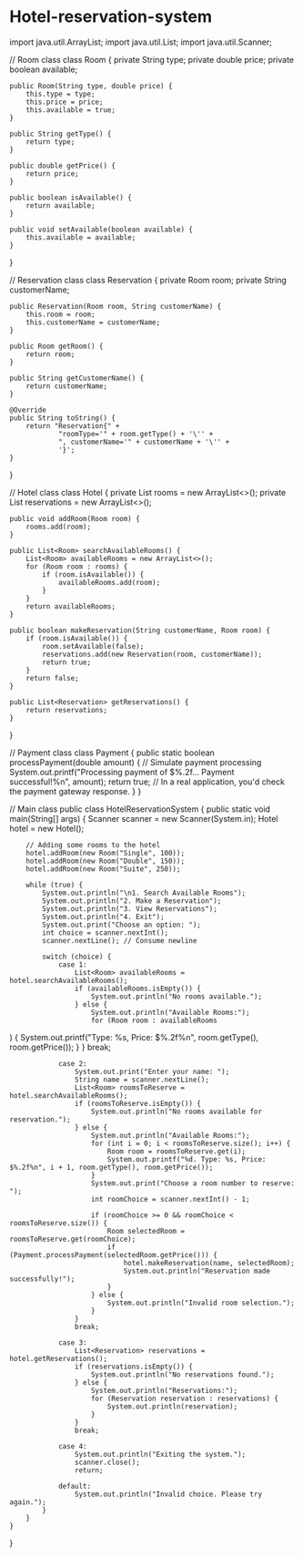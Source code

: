 # Hotel-reservation-system
import java.util.ArrayList;
import java.util.List;
import java.util.Scanner;

// Room class
class Room {
    private String type;
    private double price;
    private boolean available;

    public Room(String type, double price) {
        this.type = type;
        this.price = price;
        this.available = true;
    }

    public String getType() {
        return type;
    }

    public double getPrice() {
        return price;
    }

    public boolean isAvailable() {
        return available;
    }

    public void setAvailable(boolean available) {
        this.available = available;
    }
}

// Reservation class
class Reservation {
    private Room room;
    private String customerName;

    public Reservation(Room room, String customerName) {
        this.room = room;
        this.customerName = customerName;
    }

    public Room getRoom() {
        return room;
    }

    public String getCustomerName() {
        return customerName;
    }

    @Override
    public String toString() {
        return "Reservation{" +
                "roomType='" + room.getType() + '\'' +
                ", customerName='" + customerName + '\'' +
                '}';
    }
}

// Hotel class
class Hotel {
    private List<Room> rooms = new ArrayList<>();
    private List<Reservation> reservations = new ArrayList<>();

    public void addRoom(Room room) {
        rooms.add(room);
    }

    public List<Room> searchAvailableRooms() {
        List<Room> availableRooms = new ArrayList<>();
        for (Room room : rooms) {
            if (room.isAvailable()) {
                availableRooms.add(room);
            }
        }
        return availableRooms;
    }

    public boolean makeReservation(String customerName, Room room) {
        if (room.isAvailable()) {
            room.setAvailable(false);
            reservations.add(new Reservation(room, customerName));
            return true;
        }
        return false;
    }

    public List<Reservation> getReservations() {
        return reservations;
    }
}

// Payment class
class Payment {
    public static boolean processPayment(double amount) {
        // Simulate payment processing
        System.out.printf("Processing payment of $%.2f... Payment successful!%n", amount);
        return true; // In a real application, you'd check the payment gateway response.
    }
}

// Main class
public class HotelReservationSystem {
    public static void main(String[] args) {
        Scanner scanner = new Scanner(System.in);
        Hotel hotel = new Hotel();

        // Adding some rooms to the hotel
        hotel.addRoom(new Room("Single", 100));
        hotel.addRoom(new Room("Double", 150));
        hotel.addRoom(new Room("Suite", 250));

        while (true) {
            System.out.println("\n1. Search Available Rooms");
            System.out.println("2. Make a Reservation");
            System.out.println("3. View Reservations");
            System.out.println("4. Exit");
            System.out.print("Choose an option: ");
            int choice = scanner.nextInt();
            scanner.nextLine(); // Consume newline

            switch (choice) {
                case 1:
                    List<Room> availableRooms = hotel.searchAvailableRooms();
                    if (availableRooms.isEmpty()) {
                        System.out.println("No rooms available.");
                    } else {
                        System.out.println("Available Rooms:");
                        for (Room room : availableRooms

) {
                            System.out.printf("Type: %s, Price: $%.2f%n", room.getType(), room.getPrice());
                        }
                    }
                    break;

                case 2:
                    System.out.print("Enter your name: ");
                    String name = scanner.nextLine();
                    List<Room> roomsToReserve = hotel.searchAvailableRooms();
                    if (roomsToReserve.isEmpty()) {
                        System.out.println("No rooms available for reservation.");
                    } else {
                        System.out.println("Available Rooms:");
                        for (int i = 0; i < roomsToReserve.size(); i++) {
                            Room room = roomsToReserve.get(i);
                            System.out.printf("%d. Type: %s, Price: $%.2f%n", i + 1, room.getType(), room.getPrice());
                        }
                        System.out.print("Choose a room number to reserve: ");
                        int roomChoice = scanner.nextInt() - 1;

                        if (roomChoice >= 0 && roomChoice < roomsToReserve.size()) {
                            Room selectedRoom = roomsToReserve.get(roomChoice);
                            if (Payment.processPayment(selectedRoom.getPrice())) {
                                hotel.makeReservation(name, selectedRoom);
                                System.out.println("Reservation made successfully!");
                            }
                        } else {
                            System.out.println("Invalid room selection.");
                        }
                    }
                    break;

                case 3:
                    List<Reservation> reservations = hotel.getReservations();
                    if (reservations.isEmpty()) {
                        System.out.println("No reservations found.");
                    } else {
                        System.out.println("Reservations:");
                        for (Reservation reservation : reservations) {
                            System.out.println(reservation);
                        }
                    }
                    break;

                case 4:
                    System.out.println("Exiting the system.");
                    scanner.close();
                    return;

                default:
                    System.out.println("Invalid choice. Please try again.");
            }
        }
    }
}

